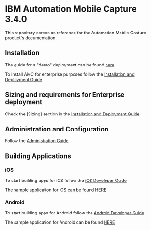 # IBM Automation Mobile Capture 3.4.0

This repository serves as reference for the Automation Mobile Capture product's documentation.

## Installation

The guide for a "demo" deployment can be found [here](https://github.com/ibm-ecm/automation-mobile-capture-local-deployment)

To install AMC for enterprise purposes follow the [Installation and Deployment Guide](inst/AMC_Installation_Deployment_Guide.md)

## Sizing and requirements for Enterprise deployment

Check the [Sizing] section in the [Installation and Deployment Guide](inst/AMC_Installation_Deployment_Guide.md#Sizing)

## Administration and Configuration

Follow the [Administration Guide](admin/AMC_Administration_Guide.md)


## Building  Applications

### iOS 
To start building apps for iOS follow the [iOS Developer Guide](SDK/iOS/DeveloperGuide.md)

The sample application for iOS can be found [HERE](SDK/iOS/Samples)

### Android
To start building apps for Android follow the [Android Developer Guide](SDK/Android/README.md)

The sample application for Android can be found [HERE](SDK/Android/Samples)